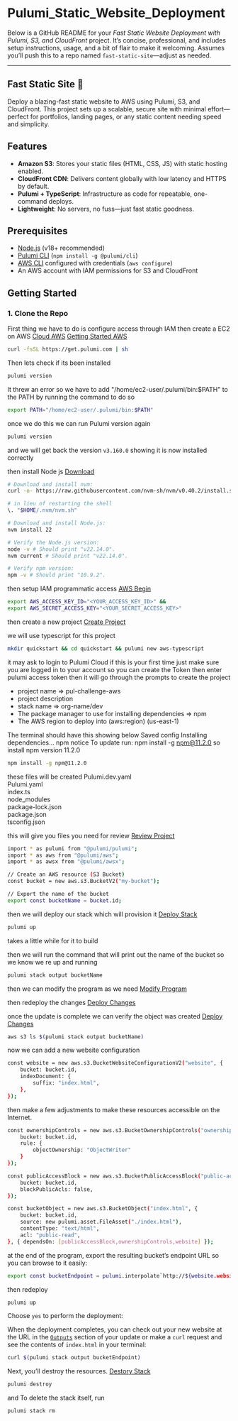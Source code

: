# Pulumi_Static_Website_Deployment

Below is a GitHub README for your *Fast Static Website Deployment with Pulumi, S3, and CloudFront* project. It’s concise, professional, and includes setup instructions, usage, and a bit of flair to make it welcoming. Assumes you’ll push this to a repo named `fast-static-site`—adjust as needed.

---

## Fast Static Site 🚀

Deploy a blazing-fast static website to AWS using Pulumi, S3, and CloudFront. This project sets up a scalable, secure site with minimal effort—perfect for portfolios, landing pages, or any static content needing speed and simplicity.

## Features

- **Amazon S3**: Stores your static files (HTML, CSS, JS) with static hosting enabled.
- **CloudFront CDN**: Delivers content globally with low latency and HTTPS by default.
- **Pulumi + TypeScript**: Infrastructure as code for repeatable, one-command deploys.
- **Lightweight**: No servers, no fuss—just fast static goodness.

## Prerequisites

- [Node.js](https://nodejs.org/) (v18+ recommended)
- [Pulumi CLI](https://www.pulumi.com/docs/install/) (`npm install -g @pulumi/cli`)
- [AWS CLI](https://aws.amazon.com/cli/) configured with credentials (`aws configure`)
- An AWS account with IAM permissions for S3 and CloudFront

## Getting Started

### 1. Clone the Repo

First thing we have to do is configure access through IAM
then create a EC2 on AWS
[Cloud AWS](https://www.pulumi.com/docs/iac/clouds/aws/)
[Getting Started AWS](https://www.pulumi.com/docs/iac/get-started/aws/)

```bash
curl -fsSL https://get.pulumi.com | sh
```

Then lets check if its been installed

```bash
pulumi version
```

It threw an error so we have to add "/home/ec2-user/.pulumi/bin:$PATH" to the PATH
by running the command to do so

```bash
export PATH="/home/ec2-user/.pulumi/bin:$PATH"
```

once we do this we can run Pulumi version again

```bash
pulumi version
```

and we will get back the version `v3.160.0` showing it is now installed correctly

then install Node js
[Download](https://nodejs.org/en/download)

```bash
# Download and install nvm:
curl -o- https://raw.githubusercontent.com/nvm-sh/nvm/v0.40.2/install.sh | bash

# in lieu of restarting the shell
\. "$HOME/.nvm/nvm.sh"

# Download and install Node.js:
nvm install 22

# Verify the Node.js version:
node -v # Should print "v22.14.0".
nvm current # Should print "v22.14.0".

# Verify npm version:
npm -v # Should print "10.9.2".
```

then setup IAM programmatic access
[AWS Begin](https://www.pulumi.com/docs/iac/get-started/aws/begin/)

```bash
export AWS_ACCESS_KEY_ID="<YOUR_ACCESS_KEY_ID>" &&
export AWS_SECRET_ACCESS_KEY="<YOUR_SECRET_ACCESS_KEY>"
```

then create a new project
[Create Project](https://www.pulumi.com/docs/iac/get-started/aws/create-project/)

we will use typescript for this project

```bash
mkdir quickstart && cd quickstart && pulumi new aws-typescript
```

it may ask to login to Pulumi Cloud if this is your first time just make sure you are logged in to your account so you can create the Token then
enter pulumi access token
then it will go through the prompts to create the project

- project name => pul-challenge-aws
- project description
- stack name => org-name/dev
- The package manager to use for installing dependencies => npm
- The AWS region to deploy into (aws:region) (us-east-1)

The terminal should have this showing below
Saved config
Installing dependencies...
npm notice To update run: npm install -g npm@11.2.0
so install npm version 11.2.0

```bash
npm install -g npm@11.2.0
```

these files will be created
Pulumi.dev.yaml  
Pulumi.yaml  
index.ts  
node_modules  
package-lock.json  
package.json  
tsconfig.json

this will give you files you need for review
[Review Project](https://www.pulumi.com/docs/iac/get-started/aws/review-project/)

```bash
import * as pulumi from "@pulumi/pulumi";
import * as aws from "@pulumi/aws";
import * as awsx from "@pulumi/awsx";

// Create an AWS resource (S3 Bucket)
const bucket = new aws.s3.BucketV2("my-bucket");

// Export the name of the bucket
export const bucketName = bucket.id;
```

then we will deploy our stack which will provision it
[Deploy Stack](https://www.pulumi.com/docs/iac/get-started/aws/deploy-stack/)

```bash
pulumi up
```

takes a little while for it to build

then we will run the command that will print out the name of the bucket so we know we re up and running

```bash
pulumi stack output bucketName
```

then we can modify the program as we need
[Modify Program](https://www.pulumi.com/docs/iac/get-started/aws/modify-program/)

then redeploy the changes
[Deploy Changes](https://www.pulumi.com/docs/iac/get-started/aws/deploy-changes/)

once the update is complete we can verify the object was created
[Deploy Changes](https://www.pulumi.com/docs/iac/get-started/aws/deploy-changes/)

```bash
aws s3 ls $(pulumi stack output bucketName)
```

now we can add a new website configuration

```bash
const website = new aws.s3.BucketWebsiteConfigurationV2("website", {
    bucket: bucket.id,
    indexDocument: {
        suffix: "index.html",
    },
});
```

then make a few adjustments to make these resources accessible on the Internet.

```bash
const ownershipControls = new aws.s3.BucketOwnershipControls("ownership-controls", {
    bucket: bucket.id,
    rule: {
        objectOwnership: "ObjectWriter"
    }
});

const publicAccessBlock = new aws.s3.BucketPublicAccessBlock("public-access-block", {
    bucket: bucket.id,
    blockPublicAcls: false,
});

const bucketObject = new aws.s3.BucketObject("index.html", {
    bucket: bucket.id,
    source: new pulumi.asset.FileAsset("./index.html"),
    contentType: "text/html",
    acl: "public-read",
}, { dependsOn: [publicAccessBlock,ownershipControls,website] });
```

at the end of the program, export the resulting bucket’s endpoint URL so you can browse to it easily:

```bash
export const bucketEndpoint = pulumi.interpolate`http://${website.websiteEndpoint}`;
```

then redeploy

```bash
pulumi up
```

Choose `yes` to perform the deployment:

When the deployment completes, you can check out your new website at the URL in the [`Outputs`](https://www.pulumi.com/docs/iac/concepts/inputs-outputs/#outputs) section of your update or make a `curl` request and see the contents of `index.html` in your terminal:

```bash
curl $(pulumi stack output bucketEndpoint)
```

Next, you’ll destroy the resources.
[Destory Stack](https://www.pulumi.com/docs/iac/get-started/aws/destroy-stack/)

```bash
pulumi destroy
```

and To delete the stack itself, run

```bash
pulumi stack rm
```

